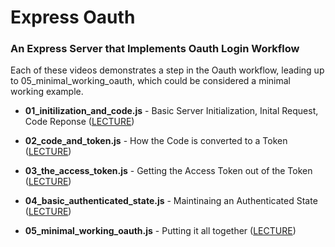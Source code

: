 # Express Oauth

### An Express Server that Implements Oauth Login Workflow

Each of these videos demonstrates a step in the Oauth workflow, leading up to 05_minimal_working_oauth, which could be considered a minimal working example.

- **01_initilization_and_code.js** - Basic Server Initialization, Inital Request, Code Reponse ([LECTURE](https://www.youtube.com/watch?v=lTkv5xMrfq0))

- **02_code_and_token.js** - How the Code is converted to a Token ([LECTURE](https://www.youtube.com/watch?v=2i9PWZ3sv9A))

- **03_the_access_token.js** - Getting the Access Token out of the Token ([LECTURE](https://www.youtube.com/watch?v=tcJlagxsm9M))

- **04_basic_authenticated_state.js** - Maintinaing an Authenticated State ([LECTURE](https://www.youtube.com/watch?v=qg-SYRGAnD8))
	
- **05_minimal_working_oauth.js** - Putting it all together ([LECTURE](https://www.youtube.com/watch?v=o0jFPn3sZgM))
